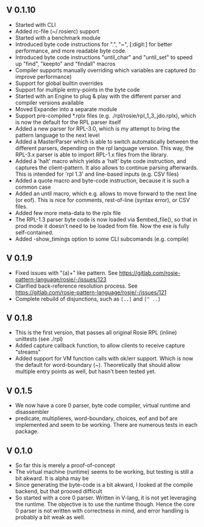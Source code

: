 ## V 0.1.10
- Started with CLI
- Added rc-file (~/.rosierc) support
- Started with a benchmark module
- Introduced byte code instructions for ".", "~", [:digit:] for better performance, and more readable byte code.
- Introduced byte code instructions "until_char" and "until_set" to speed up "find", "keepto" and "findall" macros
- Compiler supports manually overriding which variables are captured (to improve performance)
- Support for global builtin overrides
- Support for multiple entry-points in the byte code
- Started with an Engine to plug & play with the different parser and compiler versions available
- Moved Expander into a separate module
- Support pre-compiled *.rplx files (e.g. ./rpl/rosie/rpl_1_3_jdo.rplx), which is now the default for the RPL parser itself
- Added a new parser for RPL-3.0, which is my attempt to bring the pattern language to the next level
- Added a MasterParser which is able to switch automatically between the different parsers, depending on the rpl
  language version. This way, the RPL-3.x parser is able to import RPL-1.x files from the library.
- Added a 'halt' macro which yields a 'halt' byte code instruction, and captures the client-pattern. It also
  allows to continue parsing afterwards. This is intended for 'rpl 1.3' and line-based inputs (e.g. CSV files)
- Added a quote macro and byte-code instruction, because it is such a common case
- Added an until macro, which e.g. allows to move forward to the next line (or eof). This is nice for
  comments, rest-of-line (syntax error), or CSV files.
- Added few more meta-data to the rplx file
- The RPL-1.3 parser byte code is now loaded via $embed_file(), so that in prod mode it doesn't need to
  be loaded from file. Now the exe is fully self-contained.
- Added -show_timings option to some CLI subcomands (e.g. compile)

## V 0.1.9
- Fixed issues with "(a)+" like pattern. See https://gitlab.com/rosie-pattern-language/rosie/-/issues/123
- Clarified back-reference resolution process. See https://gitlab.com/rosie-pattern-language/rosie/-/issues/121
- Complete rebuild of disjunctions, such as `[..]` and `[^ ..]`

## V 0.1.8
- This is the first version, that passes all original Rosie RPL (inline) unittests (see ./rpl)
- Added capture callback function, to allow clients to receive capture "streams"
- Added support for VM function calls with ok/err support. Which is now the default for word-boundary (~).
   Theoretically that should allow multiple entry points as well, but hasn't been tested yet.

## V 0.1.5
- We now have a core 0 parser, byte code compiler, virtual runtime and disassembler
- predicate, multiplieres, word-boundary, choices, eof and bof are implemented and seem to be working.
  There are numerous tests in each package.

## V 0.1.0
- So far this is merely a proof-of-concept
- The virtual machine (runtime) seems to be working, but testing is still a bit akward. It is alpha may be
- Since generating the byte-code is a bit akward, I looked at the compile backend, but that prooved difficult
- So started with a core 0 parser. Written in V-lang, it is not yet leveraging the runtime. The objective is to use
  the runtime though. Hence the core 0 parser is not written with correctness in mind, and error handling is
  probably a bit weak as well.